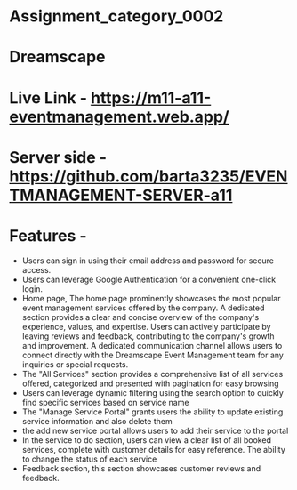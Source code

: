 # Assignment_category_0002
# Dreamscape
# Live Link - https://m11-a11-eventmanagement.web.app/
# Server side - https://github.com/barta3235/EVENTMANAGEMENT-SERVER-a11

# Features - 
- Users can sign in using their email address and password for secure access.
- Users can leverage Google Authentication for a convenient one-click login.
- Home page, The home page prominently showcases the most popular event management services offered by the company. A dedicated section provides a clear and concise overview of the company's experience, values, and expertise. Users can actively participate by leaving reviews and feedback, contributing to the company's growth and improvement. A dedicated communication channel allows users to connect directly with the Dreamscape Event Management team for any inquiries or special requests.
- The "All Services" section provides a comprehensive list of all services offered, categorized and presented with pagination for easy browsing
- Users can leverage dynamic filtering using the search option to quickly find specific services based on service name
- The "Manage Service Portal" grants users the ability to update existing service information and also delete them
- the add new service portal allows users to add their service to the portal
- In the service to do section, users can view a clear list of all booked services, complete with customer details for easy reference.
The ability to change the status of each service
- Feedback section, this section showcases customer reviews and feedback.
